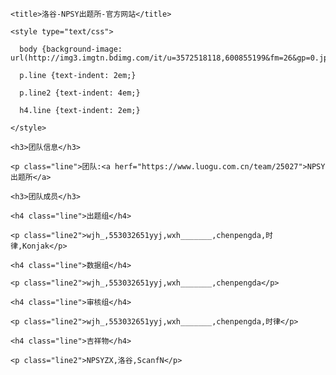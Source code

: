<html lang="zh">

  <head>       
  
    <title>洛谷-NPSY出题所-官方网站</title>
  
    <style type="text/css">
    
      body {background-image: url(http://img3.imgtn.bdimg.com/it/u=3572518118,600855199&fm=26&gp=0.jpg);}
    
      p.line {text-indent: 2em;}
    
      p.line2 {text-indent: 4em;}
    
      h4.line {text-indent: 2em;}
    
    </style>

  </head>

  <body>
  
    <h3>团队信息</h3>
    
    <p class="line">团队:<a herf="https://www.luogu.com.cn/team/25027">NPSY出题所</a>
    
    <h3>团队成员</h3>
    
    <h4 class="line">出题组</h4>

    <p class="line2">wjh_,553032651yyj,wxh_______,chenpengda,时律,Konjak</p>
    
    <h4 class="line">数据组</h4>
      
    <p class="line2">wjh_,553032651yyj,wxh_______,chenpengda</p>
    
    <h4 class="line">审核组</h4>
         
    <p class="line2">wjh_,553032651yyj,wxh_______,chenpengda,时律</p>
    
    <h4 class="line">吉祥物</h4>
      
    <p class="line2">NPSYZX,洛谷,ScanfN</p>
  
  </body>

</html>
